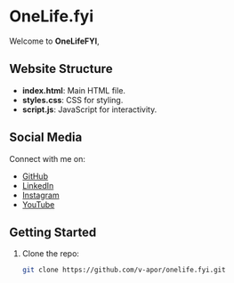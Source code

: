 # OneLife.fyi

Welcome to **OneLifeFYI**, 

## Website Structure

- **index.html**: Main HTML file.
- **styles.css**: CSS for styling.
- **script.js**: JavaScript for interactivity.

## Social Media

Connect with me on:
- [GitHub](https://www.github.com/v-apor/)
- [LinkedIn](https://www.linkedin.com/in/apoorv-chandrakar/)
- [Instagram](https://www.instagram.com/onelifefyi/)
- [YouTube](https://www.youtube.com/@onelifefyi/)

## Getting Started

1. Clone the repo:
   ```sh
   git clone https://github.com/v-apor/onelife.fyi.git
